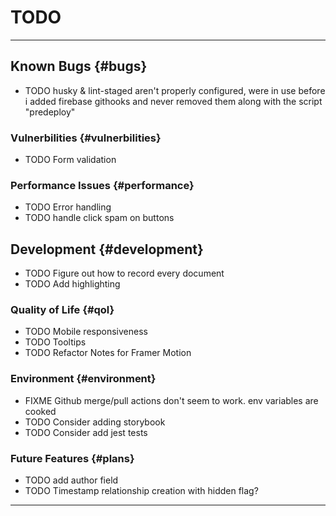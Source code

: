 # TODO

---

## Known Bugs {#bugs}

- TODO husky & lint-staged aren't properly configured, were in use before i added firebase githooks and never removed them along with the script "predeploy"

### Vulnerbilities {#vulnerbilities}

- TODO Form validation

### Performance Issues {#performance}

- TODO Error handling
- TODO handle click spam on buttons

## Development {#development}

- TODO Figure out how to record every document
- TODO Add highlighting

### Quality of Life {#qol}

- TODO Mobile responsiveness
- TODO Tooltips
- TODO Refactor Notes for Framer Motion

### Environment {#environment}

- FIXME Github merge/pull actions don't seem to work. env variables are cooked
- TODO Consider adding storybook
- TODO Consider add jest tests

### Future Features {#plans}

- TODO add author field
- TODO Timestamp relationship creation with hidden flag?

---
